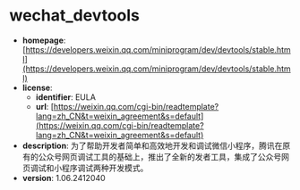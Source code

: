 # wechat_devtools

- **homepage**: [https://developers.weixin.qq.com/miniprogram/dev/devtools/stable.html](https://developers.weixin.qq.com/miniprogram/dev/devtools/stable.html)
- **license**:
  - **identifier**: EULA
  - **url**: [https://weixin.qq.com/cgi-bin/readtemplate?lang=zh_CN&t=weixin_agreement&s=default](https://weixin.qq.com/cgi-bin/readtemplate?lang=zh_CN&t=weixin_agreement&s=default)
- **description**: 为了帮助开发者简单和高效地开发和调试微信小程序，腾讯在原有的公众号网页调试工具的基础上，推出了全新的发者工具，集成了公众号网页调试和小程序调试两种开发模式。
- **version**: 1.06.2412040

